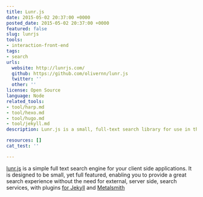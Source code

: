 ```yaml
---
title: Lunr.js
date: 2015-05-02 20:37:00 +0000
posted_date: 2015-05-02 20:37:00 +0000
featured: false
slug: lunrjs
tools:
- interaction-front-end
tags:
- search
urls:
  website: http://lunrjs.com/
  github: https://github.com/olivernn/lunr.js
  twitter: ''
  other: ''
license: Open Source
language: Node
related_tools:
- tool/harp.md
- tool/hexo.md
- tool/hugo.md
- tool/jekyll.md
description: Lunr.js is a small, full-text search library for use in the browse.

resources: []
cat_test: ''

---
```

[lunr.js](http://lunrjs.com/) is a simple full text search engine for your client side applications. It is designed to be small, yet full featured, enabling you to provide a great search experience without the need for external, server side, search services, with plugins [for Jekyll](https://github.com/slashdotdash/jekyll-lunr-js-search) and [Metalsmith](https://github.com/CMClay/metalsmith-lunr/)
